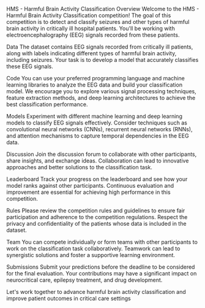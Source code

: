 HMS - Harmful Brain Activity Classification
Overview
Welcome to the HMS - Harmful Brain Activity Classification competition! The goal of this competition is to detect and classify seizures and other types of harmful brain activity in critically ill hospital patients. You'll be working with electroencephalography (EEG) signals recorded from these patients.

Data
The dataset contains EEG signals recorded from critically ill patients, along with labels indicating different types of harmful brain activity, including seizures. Your task is to develop a model that accurately classifies these EEG signals.

Code
You can use your preferred programming language and machine learning libraries to analyze the EEG data and build your classification model. We encourage you to explore various signal processing techniques, feature extraction methods, and deep learning architectures to achieve the best classification performance.

Models
Experiment with different machine learning and deep learning models to classify EEG signals effectively. Consider techniques such as convolutional neural networks (CNNs), recurrent neural networks (RNNs), and attention mechanisms to capture temporal dependencies in the EEG data.

Discussion
Join the discussion forum to collaborate with other participants, share insights, and exchange ideas. Collaboration can lead to innovative approaches and better solutions to the classification task.

Leaderboard
Track your progress on the leaderboard and see how your model ranks against other participants. Continuous evaluation and improvement are essential for achieving high performance in this competition.

Rules
Please review the competition rules and guidelines to ensure fair participation and adherence to the competition regulations. Respect the privacy and confidentiality of the patients whose data is included in the dataset.

Team
You can compete individually or form teams with other participants to work on the classification task collaboratively. Teamwork can lead to synergistic solutions and foster a supportive learning environment.

Submissions
Submit your predictions before the deadline to be considered for the final evaluation. Your contributions may have a significant impact on neurocritical care, epilepsy treatment, and drug development.

Let's work together to advance harmful brain activity classification and improve patient outcomes in critical care settings